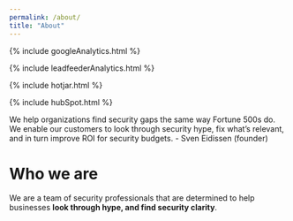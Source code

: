 ```yaml
---
permalink: /about/
title: "About"
---
```

<!-- Google analytics -->
{% include googleAnalytics.html %}
<!-- Leadfeeder analytics -->
{% include leadfeederAnalytics.html %}
<!-- Hotjar analytics -->
{% include hotjar.html %}
<!-- Hub Spot analytics -->
{% include hubSpot.html %}

We help organizations find security gaps the same way Fortune 500s do.  
We enable our customers to look through security hype, fix what’s relevant, and in turn improve ROI for security budgets. - Sven Eidissen (founder)

# Who we are
We are a team of security professionals that are determined to help businesses **look through hype, and find security clarity**.
